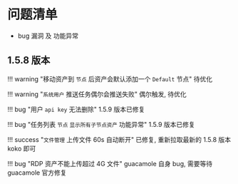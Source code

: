 # 问题清单

- bug 漏洞 及 功能异常

## 1.5.8 版本

!!! warning "移动资产到 `节点` 后资产会默认添加一个 `Default` 节点"
    待优化

!!! warning "`系统用户` 推送任务偶尔会推送失败"
    偶尔触发, 待优化

!!! bug "用户 `api key` 无法删除"
    1.5.9 版本已修复

!!! bug "任务列表 `节点` `显示所有子节点资产` 功能异常"
    1.5.9 版本已修复

!!! success "`文件管理` 上传文件 60s 自动断开"
    已修复, 重新拉取最新的 1.5.8 版本 koko 即可

!!! bug "RDP 资产不能上传超过 4G 文件"
    guacamole 自身 bug, 需要等待 guacamole 官方修复
